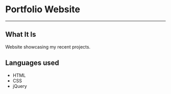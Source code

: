 # Portfolio Website
---

## What It Is
Website showcasing my recent projects.

## Languages used
* HTML
* CSS
* jQuery



